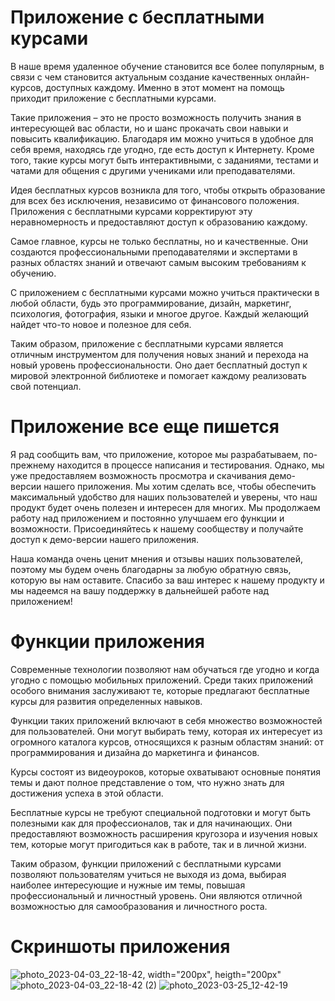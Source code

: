 <h1>Приложение с бесплатными курсами</h1>

В наше время удаленное обучение становится все более популярным, в связи с чем становится актуальным создание качественных онлайн-курсов, доступных каждому. Именно в этот момент на помощь приходит приложение с бесплатными курсами.

Такие приложения – это не просто возможность получить знания в интересующей вас области, но и шанс прокачать свои навыки и повысить квалификацию. Благодаря им можно учиться в удобное для себя время, находясь где угодно, где есть доступ к Интернету. Кроме того, такие курсы могут быть интерактивными, с заданиями, тестами и чатами для общения с другими учениками или преподавателями.

Идея бесплатных курсов возникла для того, чтобы открыть образование для всех без исключения, независимо от финансового положения. Приложения с бесплатными курсами корректируют эту неравномерность и предоставляют доступ к образованию каждому.

Самое главное, курсы не только бесплатны, но и качественные. Они создаются профессиональными преподавателями и экспертами в разных областях знаний и отвечают самым высоким требованиям к обучению.

С приложением с бесплатными курсами можно учиться практически в любой области, будь это программирование, дизайн, маркетинг, психология, фотография, языки и многое другое. Каждый желающий найдет что-то новое и полезное для себя.

Таким образом, приложение с бесплатными курсами является отличным инструментом для получения новых знаний и перехода на новый уровень профессиональности. Оно дает бесплатный доступ к мировой электронной библиотеке и помогает каждому реализовать свой потенциал.
<h1>Приложение все еще пишется</h1>
Я рад сообщить вам, что приложение, которое мы разрабатываем, по-прежнему находится в процессе написания и тестирования. Однако, мы уже предоставляем возможность просмотра и скачивания демо-версии нашего приложения.
Мы хотим сделать все, чтобы обеспечить максимальный удобство для наших пользователей и уверены, что наш продукт будет очень полезен и интересен для многих. Мы продолжаем работу над приложением и постоянно улучшаем его функции и возможности.
Присоединяйтесь к нашему сообществу и получайте доступ к демо-версии нашего приложения.

Наша команда очень ценит мнения и отзывы наших пользователей, поэтому мы будем очень благодарны за любую обратную связь, которую вы нам оставите. Спасибо за ваш интерес к нашему продукту и мы надеемся на вашу поддержку в дальнейшей работе над приложением!
<h1> Функции приложения </h1>
Современные технологии позволяют нам обучаться где угодно и когда угодно с помощью мобильных приложений. Среди таких приложений особого внимания заслуживают те, которые предлагают бесплатные курсы для развития определенных навыков.

Функции таких приложений включают в себя множество возможностей для пользователей. Они могут выбирать тему, которая их интересует из огромного каталога курсов, относящихся к разным областям знаний: от программирования и дизайна до маркетинга и финансов.

Курсы состоят из видеоуроков, которые охватывают основные понятия темы и дают полное представление о том, что нужно знать для достижения успеха в этой области. 

Бесплатные курсы не требуют специальной подготовки и могут быть полезными как для профессионалов, так и для начинающих. Они предоставляют возможность расширения кругозора и изучения новых тем, которые могут пригодиться как в работе, так и в личной жизни.

Таким образом, функции приложений с бесплатными курсами позволяют пользователям учиться не выходя из дома, выбирая наиболее интересующие и нужные им темы, повышая профессиональный и личностный уровень. Они являются отличной возможностью для самообразования и личностного роста.
<h1>Скриншоты приложения</h1>



![photo_2023-04-03_22-18-42, width="200px", heigth="200px"](https://user-images.githubusercontent.com/80205178/229607222-51da101a-338a-47ac-909b-ccee4d4d0fcb.jpg)
![photo_2023-04-03_22-18-42 (2)](https://user-images.githubusercontent.com/80205178/229607239-8fdb9d89-98e4-462a-9697-4f593c952fa0.jpg)
![photo_2023-03-25_12-42-19](https://user-images.githubusercontent.com/80205178/229607262-048e0c45-88c8-48d6-bf6e-030a78a3d0f6.jpg)
